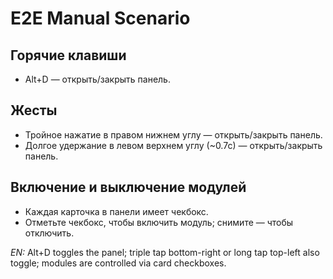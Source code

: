 # E2E Manual Scenario

## Горячие клавиши

-   Alt+D — открыть/закрыть панель.

## Жесты

-   Тройное нажатие в правом нижнем углу — открыть/закрыть панель.
-   Долгое удержание в левом верхнем углу (~0.7с) — открыть/закрыть панель.

## Включение и выключение модулей

-   Каждая карточка в панели имеет чекбокс.
-   Отметьте чекбокс, чтобы включить модуль; снимите — чтобы отключить.

_EN:_ Alt+D toggles the panel; triple tap bottom-right or long tap top-left also toggle; modules are controlled via card checkboxes.

